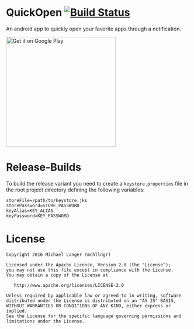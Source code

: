 # QuickOpen [![Build Status](https://github.com/mchllngr/QuickOpen/workflows/deploy/badge.svg)](https://github.com/mchllngr/QuickOpen/actions)

An android app to quickly open your favorite apps through a notification.

<a href='https://play.google.com/store/apps/details?id=de.mchllngr.quickopen'><img width='300' alt='Get it on Google Play' src='https://play.google.com/intl/en_us/badges/images/generic/en_badge_web_generic.png'/></a>

# Release-Builds
To build the release variant you need to create a `keystore.properties` file in the root project directory defining the following variables:
```
storeFile=/path/to/keystore.jks
storePassword=STORE_PASSWORD
keyAlias=KEY_ALIAS
keyPassword=KEY_PASSWORD
```

# License

```
Copyright 2016 Michael Langer (mchllngr)

Licensed under the Apache License, Version 2.0 (the "License");
you may not use this file except in compliance with the License.
You may obtain a copy of the License at

   http://www.apache.org/licenses/LICENSE-2.0

Unless required by applicable law or agreed to in writing, software
distributed under the License is distributed on an "AS IS" BASIS,
WITHOUT WARRANTIES OR CONDITIONS OF ANY KIND, either express or implied.
See the License for the specific language governing permissions and
limitations under the License.
```
